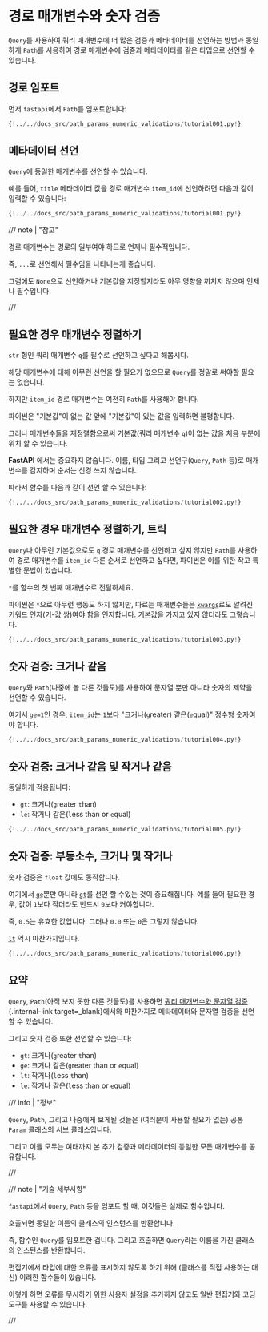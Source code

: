 # 경로 매개변수와 숫자 검증

`Query`를 사용하여 쿼리 매개변수에 더 많은 검증과 메타데이터를 선언하는 방법과 동일하게 `Path`를 사용하여 경로 매개변수에 검증과 메타데이터를 같은 타입으로 선언할 수 있습니다.

## 경로 임포트

먼저 `fastapi`에서 `Path`를 임포트합니다:

```Python hl_lines="3"
{!../../docs_src/path_params_numeric_validations/tutorial001.py!}
```

## 메타데이터 선언

`Query`에 동일한 매개변수를 선언할 수 있습니다.

예를 들어, `title` 메타데이터 값을 경로 매개변수 `item_id`에 선언하려면 다음과 같이 입력할 수 있습니다:

```Python hl_lines="10"
{!../../docs_src/path_params_numeric_validations/tutorial001.py!}
```

/// note | "참고"

경로 매개변수는 경로의 일부여야 하므로 언제나 필수적입니다.

즉, `...`로 선언해서 필수임을 나타내는게 좋습니다.

그럼에도 `None`으로 선언하거나 기본값을 지정할지라도 아무 영향을 끼치지 않으며 언제나 필수입니다.

///

## 필요한 경우 매개변수 정렬하기

`str` 형인 쿼리 매개변수 `q`를 필수로 선언하고 싶다고 해봅시다.

해당 매개변수에 대해 아무런 선언을 할 필요가 없으므로 `Query`를 정말로 써야할 필요는 없습니다.

하지만 `item_id` 경로 매개변수는 여전히 `Path`를 사용해야 합니다.

파이썬은 "기본값"이 없는 값 앞에 "기본값"이 있는 값을 입력하면 불평합니다.

그러나 매개변수들을 재정렬함으로써 기본값(쿼리 매개변수 `q`)이 없는 값을 처음 부분에 위치 할 수 있습니다.

**FastAPI** 에서는 중요하지 않습니다. 이름, 타입 그리고 선언구(`Query`, `Path` 등)로 매개변수를 감지하며 순서는 신경 쓰지 않습니다.

따라서 함수를 다음과 같이 선언 할 수 있습니다:

```Python hl_lines="7"
{!../../docs_src/path_params_numeric_validations/tutorial002.py!}
```

## 필요한 경우 매개변수 정렬하기, 트릭

`Query`나 아무런 기본값으로도 `q` 경로 매개변수를 선언하고 싶지 않지만 `Path`를 사용하여 경로 매개변수를 `item_id` 다른 순서로 선언하고 싶다면, 파이썬은 이를 위한 작고 특별한 문법이 있습니다.

`*`를 함수의 첫 번째 매개변수로 전달하세요.

파이썬은 `*`으로 아무런 행동도 하지 않지만, 따르는 매개변수들은 <abbr title="유래: K-ey W-ord Arg-uments"><code>kwargs</code></abbr>로도 알려진 키워드 인자(키-값 쌍)여야 함을 인지합니다. 기본값을 가지고 있지 않더라도 그렇습니다.

```Python hl_lines="7"
{!../../docs_src/path_params_numeric_validations/tutorial003.py!}
```

## 숫자 검증: 크거나 같음

`Query`와 `Path`(나중에 볼 다른 것들도)를 사용하여 문자열 뿐만 아니라 숫자의 제약을 선언할 수 있습니다.

여기서 `ge=1`인 경우, `item_id`는 `1`보다 "크거나(`g`reater) 같은(`e`qual)" 정수형 숫자여야 합니다.

```Python hl_lines="8"
{!../../docs_src/path_params_numeric_validations/tutorial004.py!}
```

## 숫자 검증: 크거나 같음 및 작거나 같음

동일하게 적용됩니다:

* `gt`: 크거나(`g`reater `t`han)
* `le`: 작거나 같은(`l`ess than or `e`qual)

```Python hl_lines="9"
{!../../docs_src/path_params_numeric_validations/tutorial005.py!}
```

## 숫자 검증: 부동소수, 크거나 및 작거나

숫자 검증은 `float` 값에도 동작합니다.

여기에서 <abbr title="greater than or equal"><code>ge</code></abbr>뿐만 아니라 <abbr title="greater than"><code>gt</code></abbr>를 선언 할 수있는 것이 중요해집니다. 예를 들어 필요한 경우, 값이 `1`보다 작더라도 반드시 `0`보다 커야합니다.

즉, `0.5`는 유효한 값입니다. 그러나 `0.0` 또는 `0`은 그렇지 않습니다.

<abbr title="less than"><code>lt</code></abbr> 역시 마찬가지입니다.

```Python hl_lines="11"
{!../../docs_src/path_params_numeric_validations/tutorial006.py!}
```

## 요약

`Query`, `Path`(아직 보지 못한 다른 것들도)를 사용하면 [쿼리 매개변수와 문자열 검증](query-params-str-validations.md){.internal-link target=_blank}에서와 마찬가지로 메타데이터와 문자열 검증을 선언할 수 있습니다.

그리고 숫자 검증 또한 선언할 수 있습니다:

* `gt`: 크거나(`g`reater `t`han)
* `ge`: 크거나 같은(`g`reater than or `e`qual)
* `lt`: 작거나(`l`ess `t`han)
* `le`: 작거나 같은(`l`ess than or `e`qual)

/// info | "정보"

`Query`, `Path`, 그리고 나중에게 보게될 것들은 (여러분이 사용할 필요가 없는) 공통 `Param` 클래스의 서브 클래스입니다.

그리고 이들 모두는 여태까지 본 추가 검증과 메타데이터의 동일한 모든 매개변수를 공유합니다.

///

/// note | "기술 세부사항"

`fastapi`에서 `Query`, `Path` 등을 임포트 할 때, 이것들은 실제로 함수입니다.

호출되면 동일한 이름의 클래스의 인스턴스를 반환합니다.

즉, 함수인 `Query`를 임포트한 겁니다. 그리고 호출하면 `Query`라는 이름을 가진 클래스의 인스턴스를 반환합니다.

편집기에서 타입에 대한 오류를 표시하지 않도록 하기 위해 (클래스를 직접 사용하는 대신) 이러한 함수들이 있습니다.

이렇게 하면 오류를 무시하기 위한 사용자 설정을 추가하지 않고도 일반 편집기와 코딩 도구를 사용할 수 있습니다.

///
